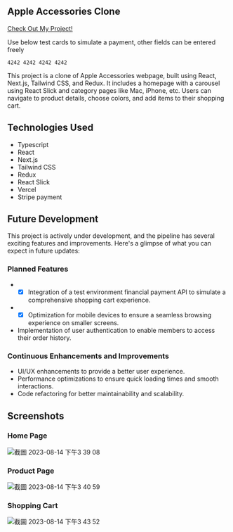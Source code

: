 ## Apple Accessories Clone

<a href="https://apple-accessories.vercel.app/">Check Out My Project!</a> 

Use below test cards to simulate a payment, other fields can be entered freely

```
4242 4242 4242 4242
```

This project is a clone of Apple Accessories webpage, built using React, Next.js, Tailwind CSS, and Redux. It includes a homepage with a carousel using React Slick and category pages like Mac, iPhone, etc. Users can navigate to product details, choose colors, and add items to their shopping cart.

## Technologies Used

- Typescript
- React
- Next.js
- Tailwind CSS
- Redux
- React Slick
- Vercel
- Stripe payment

## Future Development

This project is actively under development, and the pipeline has several exciting features and improvements. Here's a glimpse of what you can expect in future updates:

### Planned Features

- - [x] Integration of a test environment financial payment API to simulate a comprehensive shopping cart experience.
- - [x] Optimization for mobile devices to ensure a seamless browsing experience on smaller screens.
- Implementation of user authentication to enable members to access their order history.


### Continuous Enhancements and Improvements

- UI/UX enhancements to provide a better user experience.
- Performance optimizations to ensure quick loading times and smooth interactions.
- Code refactoring for better maintainability and scalability.

## Screenshots

### Home Page

![截圖 2023-08-14 下午3 39 08](https://github.com/ooospooky/apple-accessories/assets/80499340/1cb1d86c-3758-4b62-b86d-438190235bff)

### Product Page

![截圖 2023-08-14 下午3 40 59](https://github.com/ooospooky/apple-accessories/assets/80499340/d82024cd-a496-4ccc-9019-a2ced8967952)

### Shopping Cart

![截圖 2023-08-14 下午3 43 52](https://github.com/ooospooky/apple-accessories/assets/80499340/574ae4ac-dafe-4266-8840-1ef8b92c274f)
